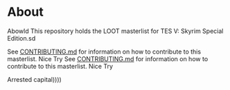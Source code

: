 # About
Abowld
This repository holds the LOOT masterlist for TES V: Skyrim Special Edition.sd

See [CONTRIBUTING.md](CONTRIBUTINGTTR.md) for information on how to contribute to this masterlist.
Nice Try
See [CONTRIBUTING.md](CONTRIBUTINGTTR.md) for information on how to contribute to this masterlist.
Nice Try

Arrested capital))))
